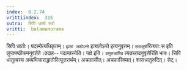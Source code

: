 ```yaml
---
index:  8.2.74
vrittiindex:  315
sutra:  सिपि धातो रुर्वा
vritti:  balamanorama 
---
```


सिपि धातोः। पदस्येत्यधिकृतम्। `झलां जशोऽन्ते` इत्यतोऽन्ते इत्यनुवृत्तम्। `ससजुषो`रित्यतः स इति लुप्तषष्ठीकमनुवर्तते।तदाह-- पदान्तस्येति। पक्षे इति। `वसुरुआंस्वि` त्यतस्तदनुवृत्तेरिति भावः। सिपि धातुत्वस्य अव्यभिचाराद्धातोरित्युत्तरार्थम्। अचकासीत्। अचकासिष्यत्। शासधातुरुदित्। सेट्। 

